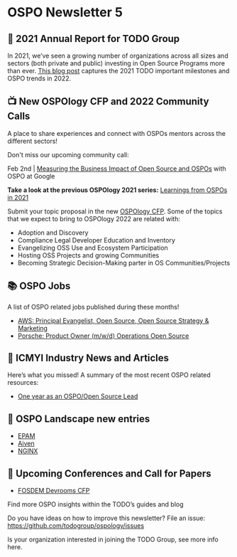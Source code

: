 # OSPO Newsletter 5

## 📖 2021 Annual Report for TODO Group

In 2021, we’ve seen a growing number of organizations across all sizes and sectors (both private and public) investing in Open Source Programs more than ever. [This blog post](https://todogroup.org/blog/a-year-in-review-2021/) captures the 2021 TODO important milestones and OSPO trends in 2022.


## 📺 New OSPOlogy CFP and 2022 Community Calls

A place to share experiences and connect with OSPOs mentors across the different sectors!

Don't miss our upcoming community call:

Feb 2nd | [Measuring the Business Impact of Open Source and OSPOs](https://community.linuxfoundation.org/events/details/lfhq-todo-group-presents-measuring-the-business-impact-of-open-source-ospos/) with OSPO at Google

**Take a look at the previous OSPOlogy 2021 series:** [Learnings from OSPOs in 2021](https://www.linuxfoundation.org/blog/ospology-learnings-from-ospos-in-2021/)

Submit your topic proposal in the new [OSPOlogy CFP](https://github.com/todogroup/ospology/issues/new/choose). Some of the topics that we expect to bring to OSPOlogy 2022 are related with:

* Adoption and Discovery
* Compliance Legal Developer Education and Inventory
* Evangelizing OSS Use and Ecosystem Participation
* Hosting OSS Projects and growing Communities
* Becoming Strategic Decision-Making parter in OS Communities/Projects

## 📚 OSPO Jobs

A list of OSPO related jobs published during these months!

* [AWS: Principal Evangelist, Open Source, Open Source Strategy & Marketing](https://www.amazon.jobs/en/jobs/1821512/principal-evangelist-open-source-open-source-strategy-marketing)
* [Porsche: Product Owner (m/w/d) Operations Open Source](https://jobs.porsche.com/index.php?ac=jobad&id=29558#js-share-jobad)


## 📌 ICMYI Industry News and Articles

Here’s what you missed! A summary of the most recent OSPO related resources:

* [One year as an OSPO/Open Source Lead](https://medium.com/the-svt-tech-blog/one-year-as-an-ospo-open-source-lead-ea5e37c12ca3)


## 📩 OSPO Landscape new entries

* [EPAM](https://github.com/todogroup/ospolandscape/pull/109)
* [Aiven](https://github.com/todogroup/ospolandscape/pull/108)
* [NGINX](https://github.com/todogroup/ospolandscape/pull/105)

## 📎 Upcoming Conferences and Call for Papers

* [FOSDEM Devrooms CFP](https://fosdem.org/2022/news/2021-11-30-accepted-developer-rooms/)

Find more OSPO insights within the TODO’s guides and blog

Do you have ideas on how to improve this newsletter? File an issue: https://github.com/todogroup/ospology/issues

Is your organization interested in joining the TODO Group, see more info here.
